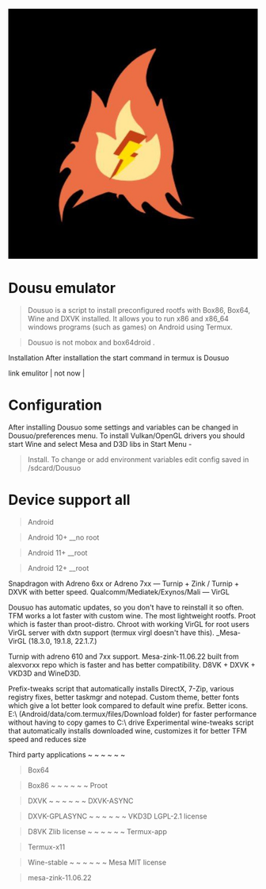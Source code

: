 ![image alt](https://github.com/Playcpa/Dousuo/blob/ee3f0bae3d652b2b4fb557de2cfa39721b5de61e/IMG_20240811_201721_472.jpg)

# Dousu emulator
>Dousuo is a script to install preconfigured rootfs with Box86, Box64, Wine and DXVK installed. It allows you to run x86 and x86_64 windows programs (such as games) on Android using Termux.

>Dousuo is not mobox and box64droid .

Installation
After installation the start command in termux is Dousuo 

link emulitor 
| not now |

# Configuration
After installing Dousuo some settings and variables can be changed in Dousuo/preferences menu. To install Vulkan/OpenGL drivers you should start Wine and select Mesa and D3D libs in Start Menu -
> Install. To change or add environment variables edit config saved in /sdcard/Dousuo


# Device support all 
>Android

>Android 10+ __no root 

>Android 11+ __root

>Android 12+ __root



Snapdragon with Adreno 6xx or Adreno 7xx — 
Turnip + Zink / Turnip + DXVK with better speed.
Qualcomm/Mediatek/Exynos/Mali — VirGL


Dousuo has automatic updates, so you don't have to reinstall it so often.
TFM works a lot faster with custom wine.
The most lightweight rootfs.
Proot which is faster than proot-distro.
Chroot with working VirGL for root users
VirGL server with dxtn support (termux virgl doesn't have this). _Mesa-VirGL 
(18.3.0, 19.1.8, 22.1.7.)

Turnip with adreno 610 and 7xx support. Mesa-zink-11.06.22 built from alexvorxx repo which is faster and has better compatibility. D8VK + DXVK + VKD3D and 
WineD3D.

Prefix-tweaks script that automatically installs DirectX, 7-Zip, various registry fixes, better taskmgr and notepad. Custom theme, better fonts which give a lot better look compared to default wine prefix. Better icons. E:\ (Android/data/com.termux/files/Download folder) for faster performance without having to copy games to C:\ drive
Experimental wine-tweaks script that automatically installs downloaded wine, customizes it for better TFM speed and reduces size


Third party applications
~ ~ ~ ~ ~ ~
>Box64 

>Box86 
~ ~ ~ ~ ~ ~
>Proot 

>DXVK 
~ ~ ~ ~ ~ ~
>DXVK-ASYNC

>DXVK-GPLASYNC
~ ~ ~ ~ ~ ~
>VKD3D LGPL-2.1 license

>D8VK Zlib license
 ~ ~ ~ ~ ~ ~
>Termux-app 

>Termux-x11 

>Wine-stable 
~ ~ ~ ~ ~ ~
>Mesa MIT license

>mesa-zink-11.06.22
